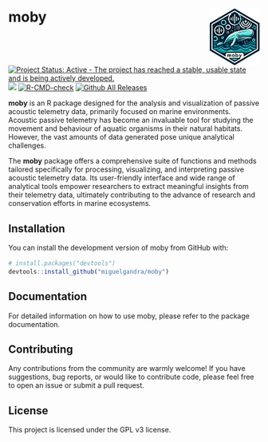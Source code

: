 
# moby <img src="vignettes/moby-logo2.png" align="right" width="100" />

[![Project Status: Active - The project has reached a stable, usable state and is being actively developed.](https://www.repostatus.org/badges/latest/active.svg)](https://www.repostatus.org/#active)
[![](https://img.shields.io/badge/lifecycle-experimental-orange.svg)](https://lifecycle.r-lib.org/articles/stages.html#experimental)
[![R-CMD-check](https://github.com/miguelgandra/moby/actions/workflows/R-CMD-check.yaml/badge.svg)](https://github.com/miguelgandra/moby/actions/workflows/R-CMD-check.yaml)
[![Github All Releases](https://img.shields.io/github/downloads/miguelgandra/moby/total.svg)]()

**moby** is an R package designed for the analysis and visualization of passive acoustic telemetry data, primarily focused on marine environments. Acoustic passive telemetry has become an invaluable tool for studying the movement and behaviour of aquatic organisms in their natural habitats. However, the vast amounts of data generated pose unique analytical challenges.

The **moby** package offers a comprehensive suite of functions and methods tailored specifically for processing, visualizing, and interpreting passive acoustic telemetry data. Its user-friendly interface and wide range of analytical tools empower researchers to extract meaningful insights from their telemetry data, ultimately contributing to the advance of research and conservation efforts in marine ecosystems.


## Installation

You can install the development version of moby from GitHub with:

``` r
# install.packages("devtools")
devtools::install_github("miguelgandra/moby")
```

## Documentation

For detailed information on how to use moby, please refer to the package documentation.


## Contributing
Any contributions from the community are warmly welcome! If you have suggestions, bug reports, or would like to contribute code, please feel free to open an issue or submit a pull request.


## License
This project is licensed under the GPL v3 license.
